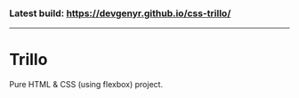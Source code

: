 ### Latest build: https://devgenyr.github.io/css-trillo/

---

# Trillo 
Pure HTML & CSS (using flexbox) project.
